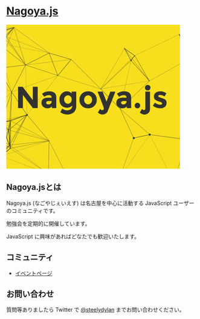 # [Nagoya.js](https://nagoya-js.github.io)

<img src="https://raw.githubusercontent.com/nagoya-js/nagoya-js.github.io/master/logo.png">

## Nagoya.jsとは

Nagoya.js (なごやじぇいえす) は名古屋を中心に活動する JavaScript ユーザーのコミュニティです。

勉強会を定期的に開催しています。

JavaScript に興味があればどなたでも歓迎いたします。

## コミュニティ
- [イベントページ](https://nagoya-js.doorkeeper.jp/)

## お問い合わせ
質問等ありましたら Twitter で [@steelydylan](https://twitter.com/steelydylan) までお問い合わせください。
